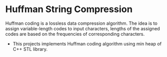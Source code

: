 # Huffman String Compression
Huffman coding is a lossless data compression algorithm. The idea is to assign variable-length codes to input characters, lengths of the assigned codes are based on the frequencies of corresponding characters. 

- This projects implements Huffman coding algorithm using min heap of C++ STL library.

